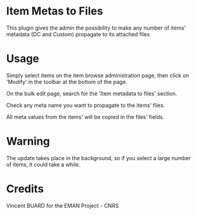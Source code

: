 # Item Metas to Files

This plugin gives the admin the possibility to make any number of items' metadata (DC and Custom) propagate to its attached files

# Usage

Simply select items on the item browse administration page, then click on 'Modify' in the toolbar at the bottom of the page.

On the bulk edit page, search for the 'Item metadata to files' section.

Check any meta name you want to propagate to the items' files.

All meta values from the items' will be copied in the files' fields.

# Warning

The update takes place in the background, so if you select a large number of items, it could take a while.

# Credits

Vincent BUARD for the EMAN Project - CNRS







